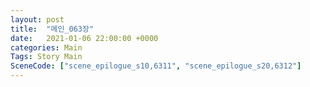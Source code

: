 ```yaml
---
layout: post
title:  "메인_063장"
date:   2021-01-06 22:00:00 +0000
categories: Main
Tags: Story Main
SceneCode: ["scene_epilogue_s10,6311", "scene_epilogue_s20,6312"]
---
```

